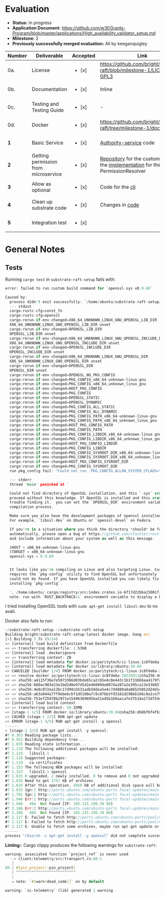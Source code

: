 # Evaluation

- **Status:** In progress
- **Application Document:** https://github.com/w3f/Grants-Program/blob/master/applications/High_availability_validator_setup.md
- **Milestone:** 2
- **Previously successfully merged evaluation:** All by keeganquigley

| Number | Deliverable | Accepted | Link | Notes |
| ------------- | ------------- | ------------- | ------------- |------------- |
| 0a. | License | <ul><li>[x] </li></ul> | https://github.com/bright/substrate-raft/blob/milestone-1/LICENSE-GPL3 | GPLv3, Unlicense | 
| 0b. | Documentation | <ul><li>[x] </li></ul> | Inline |  | 
| 0c. | Testing and Testing Guide | <ul><li>[x] </li></ul> | - |  |
| 0d. | Docker | <ul><li>[x] </li></ul> | https://github.com/bright/substrate-raft/tree/milestone-1/docker |  |
| **1** | Basic Service | <ul><li>[x] </li></ul> | [Authority-service](https://github.com/bright/substrate-raft-setup/blob/milestone-2/bin/authority-service) code |  |
| **2** | Getting permission from microservice | <ul><li>[x] </li></ul> | [Repository](https://github.com/bright/substrate-raft-setup/blob/milestone-2) for the custom node, and the [implementation](https://github.com/bright/substrate-raft-setup/blob/milestone-2/permission_resolver/src/lib.rs) for the PermissionResolver |  |
| **3** | Allow as optional | <ul><li>[x] </li></ul> | Code for the [cli](https://github.com/bright/substrate-raft-setup/blob/milestone-2/node/src/cli.rs) |  |
| **4** | Clean up substrate code | <ul><li>[x] </li></ul> | Changes in [code](https://github.com/bright/substrate-raft/commit/f4bab8f2a461271ab52ec6343934f6b84623b6c8) |  |
| **5** | Integration test | <ul><li>[x] </li></ul> |  |  |

# General Notes

## Tests

Running `cargo test` in `substrate-raft-setup` fails with:
```rust
error: failed to run custom build command for `openssl-sys v0.9.80`

Caused by:
  process didn't exit successfully: `/home/ubuntu/substrate-raft-setup/target/debug/build/openssl-sys-d554517e5179ead6/build-script-main` (exit status: 101)
  --- stdout
  cargo:rustc-cfg=const_fn
  cargo:rustc-cfg=openssl
  cargo:rerun-if-env-changed=X86_64_UNKNOWN_LINUX_GNU_OPENSSL_LIB_DIR
  X86_64_UNKNOWN_LINUX_GNU_OPENSSL_LIB_DIR unset
  cargo:rerun-if-env-changed=OPENSSL_LIB_DIR
  OPENSSL_LIB_DIR unset
  cargo:rerun-if-env-changed=X86_64_UNKNOWN_LINUX_GNU_OPENSSL_INCLUDE_DIR
  X86_64_UNKNOWN_LINUX_GNU_OPENSSL_INCLUDE_DIR unset
  cargo:rerun-if-env-changed=OPENSSL_INCLUDE_DIR
  OPENSSL_INCLUDE_DIR unset
  cargo:rerun-if-env-changed=X86_64_UNKNOWN_LINUX_GNU_OPENSSL_DIR
  X86_64_UNKNOWN_LINUX_GNU_OPENSSL_DIR unset
  cargo:rerun-if-env-changed=OPENSSL_DIR
  OPENSSL_DIR unset
  cargo:rerun-if-env-changed=OPENSSL_NO_PKG_CONFIG
  cargo:rerun-if-env-changed=PKG_CONFIG_x86_64-unknown-linux-gnu
  cargo:rerun-if-env-changed=PKG_CONFIG_x86_64_unknown_linux_gnu
  cargo:rerun-if-env-changed=HOST_PKG_CONFIG
  cargo:rerun-if-env-changed=PKG_CONFIG
  cargo:rerun-if-env-changed=OPENSSL_STATIC
  cargo:rerun-if-env-changed=OPENSSL_DYNAMIC
  cargo:rerun-if-env-changed=PKG_CONFIG_ALL_STATIC
  cargo:rerun-if-env-changed=PKG_CONFIG_ALL_DYNAMIC
  cargo:rerun-if-env-changed=PKG_CONFIG_PATH_x86_64-unknown-linux-gnu
  cargo:rerun-if-env-changed=PKG_CONFIG_PATH_x86_64_unknown_linux_gnu
  cargo:rerun-if-env-changed=HOST_PKG_CONFIG_PATH
  cargo:rerun-if-env-changed=PKG_CONFIG_PATH
  cargo:rerun-if-env-changed=PKG_CONFIG_LIBDIR_x86_64-unknown-linux-gnu
  cargo:rerun-if-env-changed=PKG_CONFIG_LIBDIR_x86_64_unknown_linux_gnu
  cargo:rerun-if-env-changed=HOST_PKG_CONFIG_LIBDIR
  cargo:rerun-if-env-changed=PKG_CONFIG_LIBDIR
  cargo:rerun-if-env-changed=PKG_CONFIG_SYSROOT_DIR_x86_64-unknown-linux-gnu
  cargo:rerun-if-env-changed=PKG_CONFIG_SYSROOT_DIR_x86_64_unknown_linux_gnu
  cargo:rerun-if-env-changed=HOST_PKG_CONFIG_SYSROOT_DIR
  cargo:rerun-if-env-changed=PKG_CONFIG_SYSROOT_DIR
  run pkg_config fail: "Could not run `PKG_CONFIG_ALLOW_SYSTEM_CFLAGS=\"1\" \"pkg-config\" \"--libs\" \"--cflags\" \"openssl\"`\nThe pkg-config command could not be found.\n\nMost likely, you need to install a pkg-config package for your OS.\nTry `apt install pkg-config`, or `yum install pkg-config`,\nor `pkg install pkg-config` depending on your distribution.\n\nIf you've already installed it, ensure the pkg-config command is one of the\ndirectories in the PATH environment variable.\n\nIf you did not expect this build to link to a pre-installed system library,\nthen check documentation of the openssl-sys crate for an option to\nbuild the library from source, or disable features or dependencies\nthat require pkg-config."

  --- stderr
  thread 'main' panicked at '

  Could not find directory of OpenSSL installation, and this `-sys` crate cannot
  proceed without this knowledge. If OpenSSL is installed and this crate had
  trouble finding it,  you can set the `OPENSSL_DIR` environment variable for the
  compilation process.

  Make sure you also have the development packages of openssl installed.
  For example, `libssl-dev` on Ubuntu or `openssl-devel` on Fedora.

  If you're in a situation where you think the directory *should* be found
  automatically, please open a bug at https://github.com/sfackler/rust-openssl
  and include information about your system as well as this message.

  $HOST = x86_64-unknown-linux-gnu
  $TARGET = x86_64-unknown-linux-gnu
  openssl-sys = 0.9.80


  It looks like you're compiling on Linux and also targeting Linux. Currently this
  requires the `pkg-config` utility to find OpenSSL but unfortunately `pkg-config`
  could not be found. If you have OpenSSL installed you can likely fix this by
  installing `pkg-config`.

  ', /home/ubuntu/.cargo/registry/src/index.crates.io-6f17d22bba15001f/openssl-sys-0.9.80/build/find_normal.rs:191:5
  note: run with `RUST_BACKTRACE=1` environment variable to display a backtrace
  ```
  I tried installing OpenSSL tools with `sudo apt-get install libssl-dev` to no avail.
  
  Docker also fails to run:
  ```rust
  ~/substrate-raft-setup ~/substrate-raft-setup
Building bright/substrate-raft-setup:latest docker image, hang on!
[+] Building 3.7s (9/14)
 => [internal] load build definition from Dockerfile                                                                  0.0s
 => => transferring dockerfile: 1.53kB                                                                                0.0s
 => [internal] load .dockerignore                                                                                     0.0s
 => => transferring context: 2B                                                                                       0.0s
 => [internal] load metadata for docker.io/paritytech/ci-linux:1c0fde6a-20220811                                      1.5s
 => [internal] load metadata for docker.io/library/ubuntu:20.04                                                       1.3s
 => CANCELED [builder 1/4] FROM docker.io/paritytech/ci-linux:1c0fde6a-20220811@sha256:4e8c072ea12bc17d99cb531adb58d  2.2s
 => => resolve docker.io/paritytech/ci-linux:1c0fde6a-20220811@sha256:4e8c072ea12bc17d99cb531adb58dea5a4c7d4880a8a86  0.0s
 => => sha256:a4115f36e7e5073366d03bde65ca2cb5e4c8e443c1b1f316b6aa4179fab42000 1.05MB / 527.84MB                      2.2s
 => => sha256:660ac983e23e1bd2d0e97d5d2e468994e007da287a2e395ca13e53b8571e5283 2.10MB / 337.09MB                      2.2s
 => => sha256:4e8c072ea12bc17d99cb531adb58dea5a4c7d4880a8a86525052d24d1454e89e 761B / 761B                            0.0s
 => => sha256:a63a944a77f9ebe6cbf1d5100a7c9c07bb3fd3181d298bb166c8a1ce75b81aec 9.38kB / 9.38kB                        0.0s
 => => sha256:751ef25978b2971e15496369695ba51ed5b1b9aaca7e37b18a173d754d1ca820 8.39MB / 27.14MB                       2.2s
 => [internal] load build context                                                                                     0.6s
 => => transferring context: 50.35MB                                                                                  0.5s
 => [stage-1 1/5] FROM docker.io/library/ubuntu:20.04@sha256:db8bf6f4fb351aa7a26e27ba2686cf35a6a409f65603e59d4c203e5  0.0s
 => CACHED [stage-1 2/5] RUN apt-get update                                                                           0.0s
 => ERROR [stage-1 3/5] RUN apt-get install -y openssl                                                                2.2s
------
 > [stage-1 3/5] RUN apt-get install -y openssl:
#7 0.363 Reading package lists...
#7 0.953 Building dependency tree...
#7 1.035 Reading state information...
#7 1.119 The following additional packages will be installed:
#7 1.119   libssl1.1
#7 1.119 Suggested packages:
#7 1.119   ca-certificates
#7 1.153 The following NEW packages will be installed:
#7 1.153   libssl1.1 openssl
#7 1.635 0 upgraded, 2 newly installed, 0 to remove and 0 not upgraded.
#7 1.635 Need to get 1757 kB of archives.
#7 1.635 After this operation, 4950 kB of additional disk space will be used.
#7 1.635 Ign:1 http://ports.ubuntu.com/ubuntu-ports focal-updates/main arm64 libssl1.1 arm64 1.1.1f-1ubuntu2.17
#7 1.781 Ign:2 http://ports.ubuntu.com/ubuntu-ports focal-updates/main arm64 openssl arm64 1.1.1f-1ubuntu2.17
#7 1.946 Err:1 http://ports.ubuntu.com/ubuntu-ports focal-updates/main arm64 libssl1.1 arm64 1.1.1f-1ubuntu2.17
#7 1.946   404  Not Found [IP: 185.125.190.39 80]
#7 2.106 Err:2 http://ports.ubuntu.com/ubuntu-ports focal-updates/main arm64 openssl arm64 1.1.1f-1ubuntu2.17
#7 2.106   404  Not Found [IP: 185.125.190.39 80]
#7 2.117 E: Failed to fetch http://ports.ubuntu.com/ubuntu-ports/pool/main/o/openssl/libssl1.1_1.1.1f-1ubuntu2.17_arm64.deb  404  Not Found [IP: 185.125.190.39 80]
#7 2.117 E: Failed to fetch http://ports.ubuntu.com/ubuntu-ports/pool/main/o/openssl/openssl_1.1.1f-1ubuntu2.17_arm64.deb  404  Not Found [IP: 185.125.190.39 80]
#7 2.117 E: Unable to fetch some archives, maybe run apt-get update or try with --fix-missing?
------
process "/bin/sh -c apt-get install -y openssl" did not complete successfully: exit code: 100
```
  
  **Linting:**: Cargo clippy produces the following warnings for `substrate-raft`:
```rust
warning: associated function `project_ref` is never used
  --> client/telemetry/src/transport.rs:80:1
   |
80 | #[pin_project::pin_project]
   | ^^^^^^^^^^^^^^^^^^^^^^^^^^^
   |
   = note: `#[warn(dead_code)]` on by default

warning: `sc-telemetry` (lib) generated 1 warning
```
